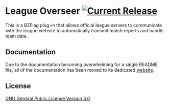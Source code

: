 League Overseer [![Current Release](https://img.shields.io/badge/release-v1.1.1-orange.svg)](https://github.com/allejo/leagueOverSeer/releases/tag/v1.1.1.275)
================

This is a BZFlag plug-in that allows official league servers to communicate with the league website to automatically transmit match reports and handle team data.

Documentation
-------------

Due to the documentation becoming overwhelming for a single README file, all of the documentation has been moved to its dedicated [website](http://allejo.github.io/leagueOverSeer/).

License
-------

[GNU General Public License Version 3.0](https://github.com/allejo/leagueOverSeer/blob/master/LICENSE.md)
